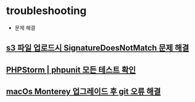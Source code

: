 # troubleshooting
- 문제 해결

## [s3 파일 업로드시 SignatureDoesNotMatch 문제 해결](https://velog.io/@bona/troubleshooting-asw-SignatureDoesNotMatch)

## [PHPStorm | phpunit 모든 테스트 확인](https://velog.io/@bona/PHPStorm-phpunit-%EB%AA%A8%EB%93%A0-%ED%85%8C%EC%8A%A4%ED%8A%B8-%ED%99%95%EC%9D%B8)

## [macOs Monterey 업그레이드 후 git 오류 해결](https://velog.io/@bona/macOs-Monterey-%EC%97%85%EA%B7%B8%EB%A0%88%EC%9D%B4%EB%93%9C-%ED%9B%84-git-%EC%98%A4%EB%A5%98-%ED%95%B4%EA%B2%B0)
